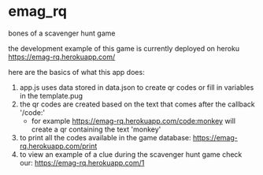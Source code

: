 # emag_rq
bones of a scavenger hunt game

the development example of this game is currently deployed on heroku
https://emag-rq.herokuapp.com/


here are the basics of what this app does:

1. app.js uses data stored in data.json to create qr codes or fill in variables in the template.pug
2. the qr codes are created based on the text that comes after the callback '/code:'
    - for example https://emag-rq.herokuapp.com/code:monkey will create a qr containing the text 'monkey'
3. to print all the codes available in the game database: https://emag-rq.herokuapp.com/print
4. to view an example of a clue during the scavenger hunt game check our: https://emag-rq.herokuapp.com/1
